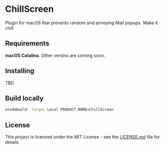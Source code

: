 # ChillScreen

Plugin for macOS that prevents random and annoying Mail popups. Make it chill.

## Requirements

**macOS Catalina**. Other versins are coming soon.

## Installing

TBD

## Build locally

```bash
xcodebuild -target Local PRODUCT_NAME=ChillScreen
```

## License

This project is licensed under the MIT License - see the [LICENSE.md](LICENSE.md) file for details
